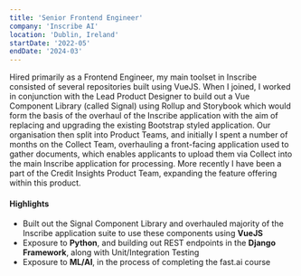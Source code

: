 ```yaml
---
title: 'Senior Frontend Engineer'
company: 'Inscribe AI'
location: 'Dublin, Ireland'
startDate: '2022-05'
endDate: '2024-03'
---
```


Hired primarily as a Frontend Engineer, my main toolset in Inscribe
consisted of several repositories built using VueJS. When I joined, I
worked in conjunction with the Lead Product Designer to build out a Vue
Component Library (called Signal) using Rollup and Storybook which
would form the basis of the overhaul of the Inscribe application with the
aim of replacing and upgrading the existing Bootstrap styled application.
Our organisation then split into Product Teams, and initially I spent a
number of months on the Collect Team, overhauling a front-facing
application used to gather documents, which enables applicants to upload
them via Collect into the main Inscribe application for processing. More
recently I have been a part of the Credit Insights Product Team,
expanding the feature offering within this product.

#### Highlights

- Built out the Signal Component Library and overhauled majority of the Inscribe application suite to use these components using **VueJS**
- Exposure to **Python**, and building out REST endpoints in the **Django
  Framework**, along with Unit/Integration Testing
- Exposure to **ML/AI**, in the process of completing the fast.ai course
